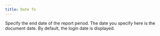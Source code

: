 ```yaml
---
title: Date To
---
```



Specify the end date of the report period. The date you specify here is the document date. By default, the login date is displayed.
